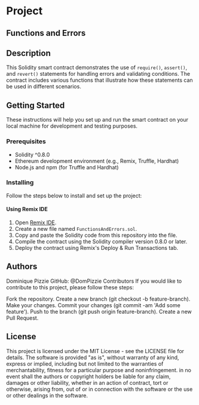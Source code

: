 # Project
## Functions and Errors 

## Description

This Solidity smart contract demonstrates the use of `require()`, `assert()`, and `revert()` statements for handling errors and validating conditions. The contract includes various functions that illustrate how these statements can be used in different scenarios.

## Getting Started

These instructions will help you set up and run the smart contract on your local machine for development and testing purposes.

### Prerequisites

- Solidity ^0.8.0
- Ethereum development environment (e.g., Remix, Truffle, Hardhat)
- Node.js and npm (for Truffle and Hardhat)

### Installing

Follow the steps below to install and set up the project:

#### Using Remix IDE

1. Open [Remix IDE](https://remix.ethereum.org/).
2. Create a new file named `FunctionsAndErrors.sol`.
3. Copy and paste the Solidity code from this repository into the file.
4. Compile the contract using the Solidity compiler version 0.8.0 or later.
5. Deploy the contract using Remix's Deploy & Run Transactions tab.

## Authors
Dominique Pizzie
GitHub: @DomPizzie
Contributors
If you would like to contribute to this project, please follow these steps:

Fork the repository.
Create a new branch (git checkout -b feature-branch).
Make your changes.
Commit your changes (git commit -am 'Add some feature').
Push to the branch (git push origin feature-branch).
Create a new Pull Request.
## License
This project is licensed under the MIT License - see the LICENSE file for details.
The software is provided "as is", without warranty of any kind, express or
implied, including but not limited to the warranties of merchantability,
fitness for a particular purpose and noninfringement. in no event shall the
authors or copyright holders be liable for any claim, damages or other
liability, whether in an action of contract, tort or otherwise, arising from,
out of or in connection with the software or the use or other dealings in the
software.
